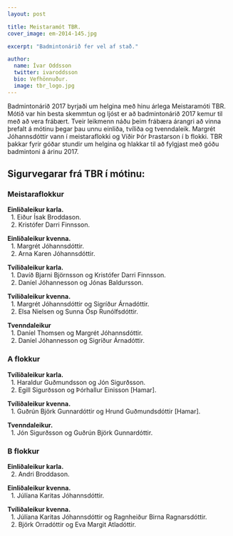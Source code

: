 ```yaml
---
layout: post

title: Meistaramót TBR.
cover_image: em-2014-145.jpg

excerpt: "Badmintonárið fer vel af stað."

author:
  name: Ívar Oddsson
  twitter: ivaroddsson
  bio: Vefhönnuður.
  image: tbr_logo.jpg
---
```

Badmintonárið 2017 byrjaði um helgina með hinu árlega Meistaramóti TBR. Mótið var hin besta skemmtun og ljóst er að badmintonárið 2017 kemur til með að vera frábært. Tveir leikmenn náðu þeim frábæra árangri að vinna þrefalt á mótinu þegar þau unnu einliða, tvíliða og tvenndaleik. Margrét Jóhannsdóttir vann í meistaraflokki og Víðir Þór Þrastarson í b flokki. TBR þakkar fyrir góðar stundir um helgina og hlakkar til að fylgjast með góðu badmintoni á árinu 2017.

## <i class="fa fa-trophy"></i> Sigurvegarar frá TBR í mótinu:

### Meistaraflokkur
**Einliðaleikur karla.**  
&nbsp;&nbsp;1. Eiður Ísak Broddason.  
&nbsp;&nbsp;2. Kristófer Darri Finnsson.  

**Einliðaleikur kvenna.**  
&nbsp;&nbsp;1. Margrét Jóhannsdóttir.  
&nbsp;&nbsp;2. Arna Karen Jóhannsdóttir.    

**Tvíliðaleikur karla.**  
&nbsp;&nbsp;1. Davíð Bjarni Björnsson og Kristófer Darri Finnsson.  
&nbsp;&nbsp;2. Daníel Jóhannesson og Jónas Baldursson.  

**Tvíliðaleikur kvenna.**  
&nbsp;&nbsp;1. Margrét Jóhannsdóttir og Sigríður Árnadóttir.  
&nbsp;&nbsp;2. Elsa Nielsen og Sunna Ösp Runólfsdóttir.  

**Tvenndaleikur**  
&nbsp;&nbsp;1. Daníel Thomsen og Margrét Jóhannsdóttir.  
&nbsp;&nbsp;2. Daníel Jóhannesson og Sigríður Árnadóttir.  

### A flokkur  
**Tvíliðaleikur karla.**  
&nbsp;&nbsp;1. Haraldur Guðmundsson og Jón Sigurðsson.  
&nbsp;&nbsp;2. Egill Sigurðsson og Þórhallur Einisson [Hamar].  

**Tvíliðaleikur kvenna.**  
&nbsp;&nbsp;1.  Guðrún Björk Gunnardóttir og Hrund Guðmundsdóttir [Hamar].  

**Tvenndaleikur.**  
&nbsp;&nbsp;1. Jón Sigurðsson og Guðrún Björk Gunnardóttir.  

### B flokkur
**Einliðaleikur karla.**  
&nbsp;&nbsp;2. Andri Broddason.  

**Einliðaleikur kvenna.**  
&nbsp;&nbsp;1. Júlíana Karitas Jóhannsdóttir.  

**Tvíliðaleikur kvenna.**  
&nbsp;&nbsp;1. Júlíana Karitas Jóhannsdóttir og Ragnheiður Birna Ragnarsdóttir.  
&nbsp;&nbsp;2. Björk Orradóttir og Eva Margit Atladóttir.  

